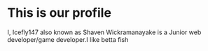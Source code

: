 # This is our profile

I, Icefly147 also known as Shaven Wickramanayake is a Junior web developer/game developer.I like betta fish
